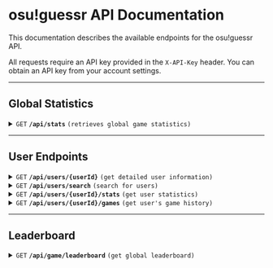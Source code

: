 # osu!guessr API Documentation

This documentation describes the available endpoints for the osu!guessr API.

All requests require an API key provided in the `X-API-Key` header. You can obtain an API key from your account settings.

------------------------------------------------------------------------------------------

## Global Statistics

<details>
 <summary><code>GET</code> <code><b>/api/stats</b></code> <code>(retrieves global game statistics)</code></summary>

##### Parameters

> None

##### Headers

> | name        |  type     | data type | description                    |
> |-------------|-----------|-----------|--------------------------------|
> | `X-API-Key` |  required | string    | Your osu!guessr API key       |

##### Responses

> | http code | content-type           | response                                   |
> |-----------|------------------------|---------------------------------------------|
> | `200`     | `application/json`     | [Stats Object](#stats-object)              |
> | `403`     | `application/json`     | `{"success":false,"error":"Invalid API key"}` |

##### Example cURL

> ```javascript
> curl -X GET -H "X-API-Key: your-api-key" /api/stats
> ```

##### Stats Object

> ```json
> {
>   "success": true,
>   "data": {
>     "total_users": 1000,
>     "total_games": 5000,
>     "highest_score": 10000,
>     "games_today": 150,
>     "active_users": 50
>   }
> }
> ```

</details>

------------------------------------------------------------------------------------------

## User Endpoints

<details>
 <summary><code>GET</code> <code><b>/api/users/{userId}</b></code> <code>(get detailed user information)</code></summary>

##### Parameters

> | name     | type     | data type | description          |
> |----------|----------|-----------|----------------------|
> | `userId` | required | number    | The user's Bancho ID |

##### Headers

> | name        |  type     | data type | description              |
> |-------------|-----------|-----------|--------------------------|
> | `X-API-Key` |  required | string    | Your osu!guessr API key |

##### Responses

> | http code | content-type       | response                                   |
> |-----------|-------------------|---------------------------------------------|
> | `200`     | `application/json` | [User Detail Result](#user-detail-result)  |
> | `403`     | `application/json` | `{"success":false,"error":"Invalid API key"}` |
> | `404`     | `application/json` | `{"success":false,"error":"User not found"}` |

##### Example cURL

> ```javascript
> curl -X GET -H "X-API-Key: your-api-key" "/api/users/12345"
> ```

##### User Detail Result

> ```json
> {
>   "success": true,
>   "data": {
>     "bancho_id": 12345,
>     "username": "yorunoken",
>     "avatar_url": "https://...",
>     "created_at": "2024-01-28T12:00:00Z",
>     "achievements": [
>       {
>         "user_id": 12345,
>         "game_mode": "background",
>         "total_score": 10000,
>         "games_played": 50,
>         "highest_streak": 15,
>         "highest_score": 1000,
>         "last_played": "2024-01-28T12:00:00Z"
>       }
>     ],
>     "ranks": {
>       "globalRank": 42,
>       "modeRanks": {
>         "background": { "globalRank": 24 },
>         "audio": { "globalRank": 56 },
>         "skin": { "globalRank": 89 }
>       }
>     }
>   }
> }
> ```

</details>

<details>
 <summary><code>GET</code> <code><b>/api/users/search</b></code> <code>(search for users)</code></summary>

##### Parameters

> | name    | type     | data type | description                                |
> |---------|----------|-----------|--------------------------------------------|
> | `query` | required | string    | Search term (minimum 2 characters)         |
> | `limit` | optional | number    | Maximum number of results (default: 20)    |

##### Headers

> | name        |  type     | data type | description                    |
> |-------------|-----------|-----------|--------------------------------|
> | `X-API-Key` |  required | string    | Your osu!guessr API key       |

##### Responses

> | http code | content-type       | response                                   |
> |-----------|-------------------|---------------------------------------------|
> | `200`     | `application/json` | [User Search Result](#user-search-result)  |
> | `403`     | `application/json` | `{"success":false,"error":"Invalid API key"}` |

##### Example cURL

> ```javascript
> curl -X GET -H "X-API-Key: your-api-key" "/api/users/search?query=yorunoken&limit=10"
> ```

##### User Search Result

> ```json
> {
>   "success": true,
>   "data": [
>     {
>       "bancho_id": 12345,
>       "username": "yorunoken",
>       "avatar_url": "https://..."
>     }
>   ]
> }
> ```

</details>

<details>
 <summary><code>GET</code> <code><b>/api/users/{userId}/stats</b></code> <code>(get user statistics)</code></summary>

##### Parameters

> | name     | type     | data type | description                                          |
> |----------|----------|-----------|------------------------------------------------------|
> | `userId` | required | number    | The user's Bancho ID                                 |
> | `mode`   | optional | string    | Game mode filter (background, audio, or skin)        |

##### Headers

> | name        |  type     | data type | description                    |
> |-------------|-----------|-----------|--------------------------------|
> | `X-API-Key` |  required | string    | Your osu!guessr API key       |

##### Responses

> | http code | content-type       | response                                   |
> |-----------|-------------------|---------------------------------------------|
> | `200`     | `application/json` | [User Stats Result](#user-stats-result)    |
> | `403`     | `application/json` | `{"success":false,"error":"Invalid API key"}` |

##### Example cURL

> ```javascript
> curl -X GET -H "X-API-Key: your-api-key" "/api/users/12345/stats?mode=background"
> ```

##### User Stats Result

> ```json
> {
>   "success": true,
>   "data": [
>     {
>       "user_id": 12345,
>       "game_mode": "background",
>       "total_score": 10000,
>       "games_played": 50,
>       "highest_streak": 15,
>       "highest_score": 1000,
>       "last_played": "2024-01-28T12:00:00Z"
>     }
>   ]
> }
> ```

</details>

<details>
 <summary><code>GET</code> <code><b>/api/users/{userId}/games</b></code> <code>(get user's game history)</code></summary>

##### Parameters

> | name     | type     | data type | description                                          |
> |----------|----------|-----------|------------------------------------------------------|
> | `userId` | required | number    | The user's Bancho ID                                 |
> | `mode`   | optional | string    | Game mode filter (background, audio, or skin)        |
> | `limit`  | optional | number    | Maximum number of results (default: 20, max: 100)    |
> | `offset` | optional | number    | Number of results to skip (default: 0)               |

##### Headers

> | name        |  type     | data type | description                    |
> |-------------|-----------|-----------|--------------------------------|
> | `X-API-Key` |  required | string    | Your osu!guessr API key       |

##### Responses

> | http code | content-type       | response                                   |
> |-----------|-------------------|---------------------------------------------|
> | `200`     | `application/json` | [Game History Result](#game-history-result) |
> | `403`     | `application/json` | `{"success":false,"error":"Invalid API key"}` |

##### Example cURL

> ```javascript
> curl -X GET -H "X-API-Key: your-api-key" "/api/users/12345/games?mode=background&limit=10"
> ```

##### Game History Result

> ```json
> {
>   "success": true,
>   "data": [
>     {
>       "user_id": 12345,
>       "game_mode": "background",
>       "points": 1000,
>       "streak": 5,
>       "ended_at": "2024-01-28T12:00:00Z"
>     }
>   ],
>   "meta": {
>     "total": 50,
>     "offset": 0,
>     "limit": 10
>   }
> }
> ```

</details>

------------------------------------------------------------------------------------------

## Leaderboard

<details>
 <summary><code>GET</code> <code><b>/api/game/leaderboard</b></code> <code>(get global leaderboard)</code></summary>

##### Parameters

> | name    | type     | data type | description                                          |
> |---------|----------|-----------|------------------------------------------------------|
> | `mode`  | optional | string    | Game mode (background, audio, or skin)               |
> | `limit` | optional | number    | Maximum number of results (default: 100, max: 100)   |

##### Headers

> | name        |  type     | data type | description                    |
> |-------------|-----------|-----------|--------------------------------|
> | `X-API-Key` |  required | string    | Your osu!guessr API key       |

##### Responses

> | http code | content-type       | response                                      |
> |-----------|-------------------|-----------------------------------------------|
> | `200`     | `application/json` | [Leaderboard Result](#leaderboard-result)    |
> | `403`     | `application/json` | `{"success":false,"error":"Invalid API key"}` |

##### Example cURL

> ```javascript
> curl -X GET -H "X-API-Key: your-api-key" "/api/game/leaderboard?mode=background&limit=10"
> ```

##### Leaderboard Result

> ```json
> {
>   "success": true,
>   "data": [
>     {
>       "username": "yorunoken",
>       "avatar_url": "https://...",
>       "bancho_id": 12345,
>       "total_score": 50000,
>       "games_played": 100,
>       "highest_streak": 25,
>       "highest_score": 1000
>     }
>   ]
> }
> ```
```

</details>

------------------------------------------------------------------------------------------

## Rate Limits

No rate limits currently. Don't fuck it with it.

## Error Responses

All error responses follow this format:

```json
{
  "success": false,
  "error": "Error message describing what went wrong"
}
```

Common error codes:
- `400`: Bad Request - Your request is invalid
- `403`: Forbidden - Invalid or missing API key
- `404`: Not Found - The specified resource could not be found
- `429`: Too Many Requests - You've hit the rate limit
- `500`: Internal Server Error - We had a problem with our server

## Support

If you need help or have questions about the API, you can:
- Open an issue on our [GitHub repository](https://github.com/yorunoken/osu-guessr)
- Contact us on Discord: @yorunoken
